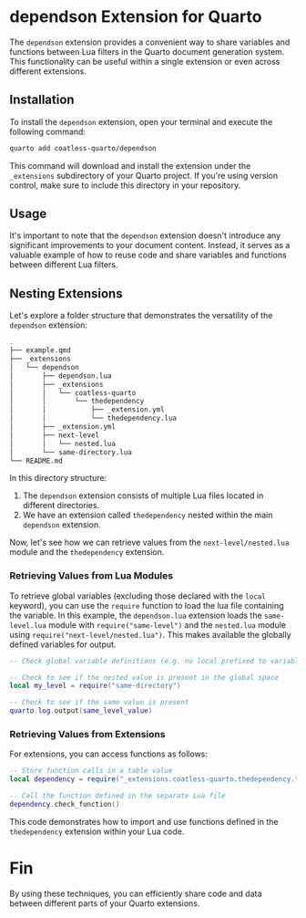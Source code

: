 # dependson Extension for Quarto

The `dependson` extension provides a convenient way to share variables and functions between Lua filters in the Quarto document generation system. This functionality can be useful within a single extension or even across different extensions.

## Installation

To install the `dependson` extension, open your terminal and execute the following command:

```bash
quarto add coatless-quarto/dependson
```

This command will download and install the extension under the `_extensions` subdirectory of your Quarto project. If you're using version control, make sure to include this directory in your repository.

## Usage

It's important to note that the `dependson` extension doesn't introduce any significant improvements to your document content. Instead, it serves as a valuable example of how to reuse code and share variables and functions between different Lua filters.

## Nesting Extensions

Let's explore a folder structure that demonstrates the versatility of the `dependson` extension:

```sh
.
├── example.qmd
├── _extensions
│   └── dependson
│       ├── dependson.lua
│       ├── _extensions
│       │   └── coatless-quarto
│       │       └── thedependency
│       │           ├── _extension.yml
│       │           └── thedependency.lua
│       ├── _extension.yml
│       ├── next-level
│       │   └── nested.lua
│       └── same-directory.lua
└── README.md
```

In this directory structure:

1. The `dependson` extension consists of multiple Lua files located in different directories.
2. We have an extension called `thedependency` nested within the main `dependson` extension.

Now, let's see how we can retrieve values from the `next-level/nested.lua` module and the `thedependency` extension.

### Retrieving Values from Lua Modules

To retrieve global variables (excluding those declared with the `local` keyword), you can use the `require` function to load the lua file containing the variable. In this example, the `dependson.lua` extension loads the `same-level.lua` module with `require("same-level")` and the `nested.lua` module using `require("next-level/nested.lua")`. This makes available the globally defined variables for output.

```lua
-- Check global variable definitions (e.g. no local prefixed to variable)

-- Check to see if the nested value is present in the global space
local my_level = require("same-directory")

-- Check to see if the same value is present
quarto.log.output(same_level_value)
```

### Retrieving Values from Extensions

For extensions, you can access functions as follows:

```lua
-- Store function calls in a table value
local dependency = require("_extensions.coatless-quarto.thedependency.thedependency")

-- Call the function defined in the separate Lua file
dependency.check_function()
```

This code demonstrates how to import and use functions defined in the `thedependency` extension within your Lua code.


# Fin

By using these techniques, you can efficiently share code and data between different parts of your Quarto extensions.
